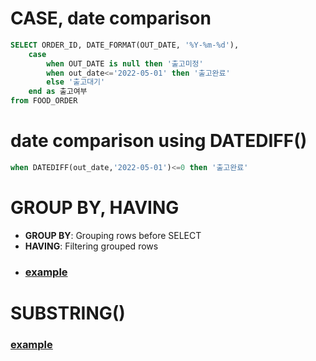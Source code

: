 # CASE, date comparison
~~~sql
SELECT ORDER_ID, DATE_FORMAT(OUT_DATE, '%Y-%m-%d'),
    case
        when OUT_DATE is null then '출고미정'
        when out_date<='2022-05-01' then '출고완료'
        else '출고대기'
    end as 출고여부
from FOOD_ORDER
~~~
# date comparison using DATEDIFF()
~~~sql
when DATEDIFF(out_date,'2022-05-01')<=0 then '출고완료'
~~~

# GROUP BY, HAVING
- **GROUP BY**: Grouping rows before SELECT
- **HAVING**: Filtering grouped rows
- ### [example](https://github.com/vacu9708/Algorithm/blob/main/Algorithm%20traning/SQL%20training/medium/%EC%9E%AC%EA%B5%AC%EB%A7%A4%EA%B0%80%20%EC%9D%BC%EC%96%B4%EB%82%9C%20%EC%83%81%ED%92%88%EA%B3%BC%20%ED%9A%8C%EC%9B%90%20%EB%A6%AC%EC%8A%A4%ED%8A%B8%20%EA%B5%AC%ED%95%98%EA%B8%B0.md)

# SUBSTRING()
### [example](https://github.com/vacu9708/Algorithm/blob/main/Algorithm%20traning/SQL%20training/medium/%EC%B9%B4%ED%85%8C%EA%B3%A0%EB%A6%AC%20%EB%B3%84%20%EC%83%81%ED%92%88%20%EA%B0%9C%EC%88%98%20%EA%B5%AC%ED%95%98%EA%B8%B0.md)
